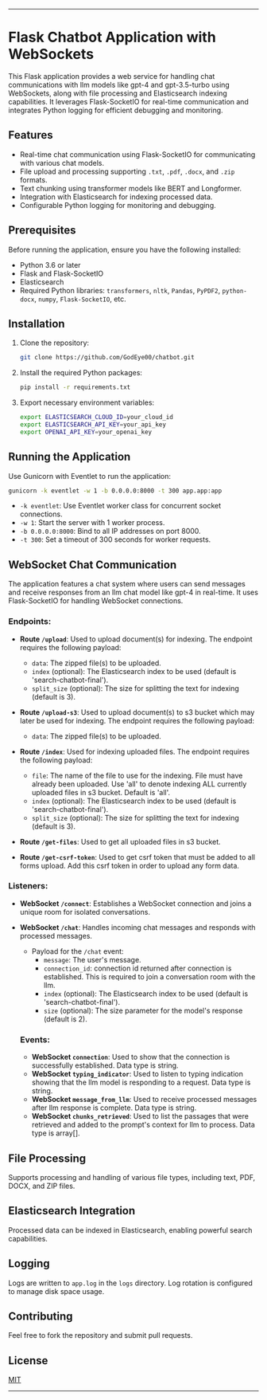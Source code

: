 
---

# Flask Chatbot Application with WebSockets

This Flask application provides a web service for handling chat communications with llm models like gpt-4 and gpt-3.5-turbo using WebSockets, along with file processing and Elasticsearch indexing capabilities. It leverages Flask-SocketIO for real-time communication and integrates Python logging for efficient debugging and monitoring.

## Features

- Real-time chat communication using Flask-SocketIO for communicating with various chat models.
- File upload and processing supporting `.txt`, `.pdf`, `.docx`, and `.zip` formats.
- Text chunking using transformer models like BERT and Longformer.
- Integration with Elasticsearch for indexing processed data.
- Configurable Python logging for monitoring and debugging.

## Prerequisites

Before running the application, ensure you have the following installed:
- Python 3.6 or later
- Flask and Flask-SocketIO
- Elasticsearch
- Required Python libraries: `transformers`, `nltk`, `Pandas`, `PyPDF2`, `python-docx`, `numpy`, `Flask-SocketIO`, etc.

## Installation

1. Clone the repository:
   ```bash
   git clone https://github.com/GodEye00/chatbot.git
   ```
2. Install the required Python packages:
   ```bash
   pip install -r requirements.txt
   ```

3. Export necessary environment variables:
   ```bash
   export ELASTICSEARCH_CLOUD_ID=your_cloud_id
   export ELASTICSEARCH_API_KEY=your_api_key
   export OPENAI_API_KEY=your_openai_key
   ```

## Running the Application

Use Gunicorn with Eventlet to run the application:

```bash
gunicorn -k eventlet -w 1 -b 0.0.0.0:8000 -t 300 app.app:app
```

- `-k eventlet`: Use Eventlet worker class for concurrent socket connections.
- `-w 1`: Start the server with 1 worker process.
- `-b 0.0.0.0:8000`: Bind to all IP addresses on port 8000.
- `-t 300`: Set a timeout of 300 seconds for worker requests.

## WebSocket Chat Communication

The application features a chat system where users can send messages and receive responses from an llm chat model like gpt-4 in real-time. It uses Flask-SocketIO for handling WebSocket connections.

### Endpoints:

- **Route `/upload`**: Used to upload document(s) for indexing. The endpoint requires the following payload:
  - `data`: The zipped file(s) to be uploaded.
  - `index` (optional): The Elasticsearch index to be used (default is 'search-chatbot-final').
  - `split_size` (optional): The size for splitting the text for indexing (default is 3).

- **Route `/upload-s3`**: Used to upload document(s) to s3 bucket which may later be used for indexing. The endpoint requires the following payload:
  - `data`: The zipped file(s) to be uploaded.

- **Route `/index`**: Used for indexing uploaded files. The endpoint requires the following payload:
  - `file`: The name of the file to use for the indexing. File must have already been uploaded. Use 'all' to denote indexing ALL currently uploaded files in s3 bucket. Default is 'all'.
  - `index` (optional): The Elasticsearch index to be used (default is 'search-chatbot-final').
  - `split_size` (optional): The size for splitting the text for indexing (default is 3).

- **Route `/get-files`**: Used to get all uploaded files in s3 bucket.

- **Route `/get-csrf-token`**: Used to get csrf token that must be added to all forms upload. Add this csrf token in order to upload any form data.


### Listeners:

- **WebSocket `/connect`**: Establishes a WebSocket connection and joins a unique room for isolated conversations.
- **WebSocket `/chat`**: Handles incoming chat messages and responds with processed messages.
    - Payload for the `/chat` event:
      - `message`: The user's message.
      - `connection_id`: connection id returned after connection is established. This is required to join a conversation room with the llm.
      - `index` (optional): The Elasticsearch index to be used (default is 'search-chatbot-final').
      - `size` (optional): The size parameter for the model's response (default is 2).

  ### Events:

  - **WebSocket `connection`**: Used to show that the connection is successfully established. Data type is string.
  - **WebSocket `typing_indicator`**: Used to listen to typing indication showing that the llm model is responding to a request. Data type is string.
  - **WebSocket `message_from_llm`**: Used to receive processed messages after llm response is complete. Data type is string.
  - **WebSocket `chunks_retrieved`**: Used to list the passages that were retrieved and added to the prompt's context for llm to process. Data type is array[].

## File Processing

Supports processing and handling of various file types, including text, PDF, DOCX, and ZIP files.

## Elasticsearch Integration

Processed data can be indexed in Elasticsearch, enabling powerful search capabilities.

## Logging

Logs are written to `app.log` in the `logs` directory. Log rotation is configured to manage disk space usage.

## Contributing

Feel free to fork the repository and submit pull requests.

## License

[MIT](https://github.com/GodEye00/chatbot#)

---
